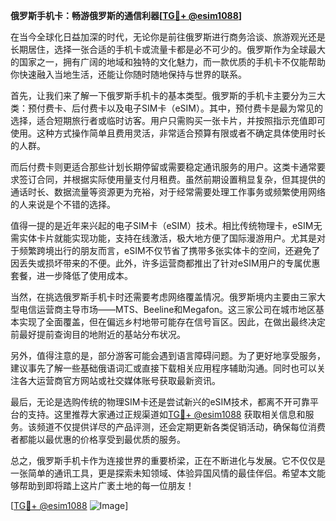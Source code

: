 **俄罗斯手机卡：畅游俄罗斯的通信利器[[TG💪+ @esim1088](https://t.me/s/esim1088)]**

在当今全球化日益加深的时代，无论你是前往俄罗斯进行商务洽谈、旅游观光还是长期居住，选择一张合适的手机卡或流量卡都是必不可少的。俄罗斯作为全球最大的国家之一，拥有广阔的地域和独特的文化魅力，而一款优质的手机卡不仅能帮助你快速融入当地生活，还能让你随时随地保持与世界的联系。

首先，让我们来了解一下俄罗斯手机卡的基本类型。俄罗斯的手机卡主要分为三大类：预付费卡、后付费卡以及电子SIM卡（eSIM）。其中，预付费卡是最为常见的选择，适合短期旅行者或临时访客。用户只需购买一张卡片，并按照指示充值即可使用。这种方式操作简单且费用灵活，非常适合预算有限或者不确定具体使用时长的人群。

而后付费卡则更适合那些计划长期停留或需要稳定通讯服务的用户。这类卡通常要求签订合同，并根据实际使用量支付月租费。虽然前期设置稍显复杂，但其提供的通话时长、数据流量等资源更为充裕，对于经常需要处理工作事务或频繁使用网络的人来说是个不错的选择。

值得一提的是近年来兴起的电子SIM卡（eSIM）技术。相比传统物理卡，eSIM无需实体卡片就能实现功能，支持在线激活，极大地方便了国际漫游用户。尤其是对于频繁跨境出行的朋友而言，eSIM不仅节省了携带多张实体卡的空间，还避免了因丢失或损坏带来的不便。此外，许多运营商都推出了针对eSIM用户的专属优惠套餐，进一步降低了使用成本。

当然，在挑选俄罗斯手机卡时还需要考虑网络覆盖情况。俄罗斯境内主要由三家大型电信运营商主导市场——MTS、Beeline和Megafon。这三家公司在城市地区基本实现了全面覆盖，但在偏远乡村地带可能存在信号盲区。因此，在做出最终决定前最好提前查询目的地附近的基站分布状况。

另外，值得注意的是，部分游客可能会遇到语言障碍问题。为了更好地享受服务，建议事先了解一些基础俄语词汇或直接下载相关应用程序辅助沟通。同时也可以关注各大运营商官方网站或社交媒体账号获取最新资讯。

最后，无论是选购传统的物理SIM卡还是尝试新兴的eSIM技术，都离不开可靠平台的支持。这里推荐大家通过正规渠道如[TG💪+ @esim1088](https://t.me/s/esim1088) 获取相关信息和服务。该频道不仅提供详尽的产品评测，还会定期更新各类促销活动，确保每位消费者都能以最优惠的价格享受到最优质的服务。

总之，俄罗斯手机卡作为连接世界的重要桥梁，正在不断进化与发展。它不仅仅是一张简单的通讯工具，更是探索未知领域、体验异国风情的最佳伴侣。希望本文能够帮助到即将踏上这片广袤土地的每一位朋友！

[[TG💪+ @esim1088](https://t.me/s/esim1088) ![Image](https://i.postimg.cc/4NQfJmqS/Snipaste-2025-05-13-00-14-12.png)]